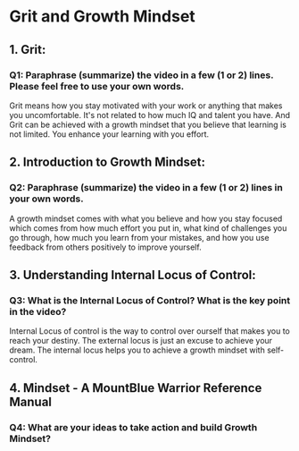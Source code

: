 # Grit and Growth Mindset

## 1. Grit: 
### Q1: Paraphrase (summarize) the video in a few (1 or 2) lines. Please feel free to use your own words.
Grit means how you stay motivated with your work or anything that makes you uncomfortable. It's not related to how much IQ and talent you have. 
And Grit can be achieved with a growth mindset that you believe that learning is not limited. You enhance your learning with you effort.

## 2. Introduction to Growth Mindset:
### Q2: Paraphrase (summarize) the video in a few (1 or 2) lines in your own words.
A growth mindset comes with what you believe and how you stay focused which comes from how much effort you put in, what kind of challenges you go through, how much you learn from your mistakes, and how you use feedback from others 
positively to improve yourself.

## 3. Understanding Internal Locus of Control:
### Q3: What is the Internal Locus of Control? What is the key point in the video?
Internal Locus of control is the way to control over ourself that makes you to reach your destiny. 
The external locus is just an excuse to achieve your dream. The internal locus helps you to achieve a growth mindset with self-control.

## 4. Mindset - A MountBlue Warrior Reference Manual
### Q4: What are your ideas to take action and build Growth Mindset?
